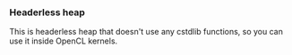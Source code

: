 ### Headerless heap
This is headerless heap that doesn't use any cstdlib functions, so you can use it inside OpenCL kernels.